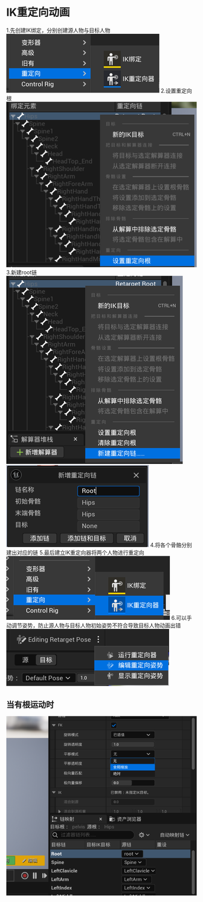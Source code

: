 # IK重定向动画
1.先创建IK绑定，分别创建源人物与目标人物
![输入图片说明](/imgs/2024-08-09/FSRW6IMaQbl6Xb8Z.png)
2.设置重定向根
![输入图片说明](/imgs/2024-08-09/TuKwosKGRLsiZ1ZT.png)
3.新建root链
![输入图片说明](/imgs/2024-08-09/xrTR6Y74zFsp0WJS.png)
![输入图片说明](/imgs/2024-08-09/CGV2LtmZeiVDFcG2.png)
4.将各个骨骼分别建出对应的链
5.最后建立IK重定向器将两个人物进行重定向
![输入图片说明](/imgs/2024-08-09/aEkc6Xdu6oqhpy5h.png)
6.可以手动调节姿势，防止源人物与目标人物初始姿势不符合导致目标人物动画出错
![输入图片说明](/imgs/2024-08-10/BByvwsYhdxS7LKeP.png)
## 当有根运动时
![输入图片说明](/imgs/2024-08-26/DoRq5STjcc6MLgnF.png)
<!--stackedit_data:
eyJoaXN0b3J5IjpbMTQ3ODg0OTk2MywtMTEwNzYyMDYyMyw3Nz
U1OTk1NzMsLTg0NTE3MDMwOF19
-->